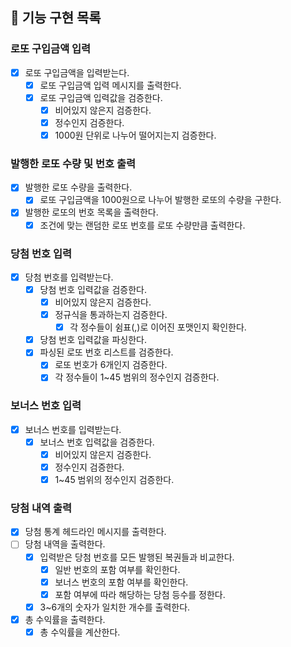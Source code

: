 ## 🚀 기능 구현 목록

### 로또 구입금액 입력

- [x] 로또 구입금액을 입력받는다.
  - [x] 로또 구입금액 입력 메시지를 출력한다.
  - [x] 로또 구입금액 입력값을 검증한다.
    - [x] 비어있지 않은지 검증한다.
    - [x] 정수인지 검증한다.
    - [x] 1000원 단위로 나누어 떨어지는지 검증한다.

### 발행한 로또 수량 및 번호 출력

- [x] 발행한 로또 수량을 출력한다.
  - [x] 로또 구입금액을 1000원으로 나누어 발행한 로또의 수량을 구한다.

- [x] 발행한 로또의 번호 목록을 출력한다.
  - [x] 조건에 맞는 랜덤한 로또 번호를 로또 수량만큼 출력한다.

### 당첨 번호 입력
 
- [x] 당첨 번호를 입력받는다.
  - [x] 당첨 번호 입력값을 검증한다.
    - [x] 비어있지 않은지 검증한다.
    - [x] 정규식을 통과하는지 검증한다.
      - [x] 각 정수들이 쉼표(,)로 이어진 포맷인지 확인한다.
  - [x] 당첨 번호 입력값을 파싱한다.
  - [x] 파싱된 로또 번호 리스트를 검증한다.
    - [x] 로또 번호가 6개인지 검증한다.
    - [x] 각 정수들이 1~45 범위의 정수인지 검증한다.

### 보너스 번호 입력

- [x] 보너스 번호를 입력받는다.
  - [x] 보너스 번호 입력값을 검증한다.
    - [x] 비어있지 않은지 검증한다.
    - [x] 정수인지 검증한다.
    - [x] 1~45 범위의 정수인지 검증한다.

### 당첨 내역 출력

- [x] 당첨 통계 헤드라인 메시지를 출력한다.
- [ ] 당첨 내역을 출력한다.
  - [x] 입력받은 당첨 번호를 모든 발행된 복권들과 비교한다.
    - [x] 일반 번호의 포함 여부를 확인한다.
    - [x] 보너스 번호의 포함 여부를 확인한다.
    - [x] 포함 여부에 따라 해당하는 당첨 등수를 정한다.
  - [x] 3~6개의 숫자가 일치한 개수를 출력한다.
- [x] 총 수익률을 출력한다.
  - [x] 총 수익률을 계산한다.